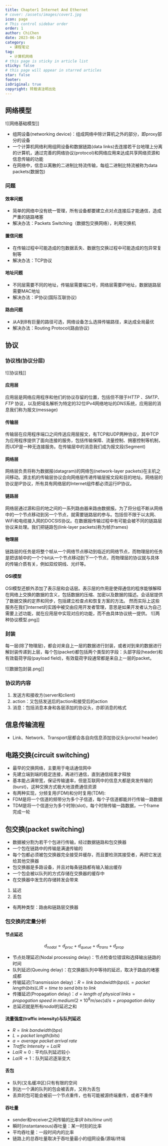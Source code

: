 ```yaml
---
title: Chapter1 Internet And Ethernet
# cover: /assets/images/cover1.jpg
icon: page
# This control sidebar order
order: 1
author: ChiChen
date: 2023-06-10
category:
  - 课程笔记
tag:
  - 计算机网络
# this page is sticky in article list
sticky: false
# this page will appear in starred articles
star: false
footer: 
isOriginal: true
copyright: 转载请注明出处
---
```

## 网络模型

![[网络基础模型]]

- 组网设备(networking device)：组成网络中除计算机之外的部分，即proxy部分的设备
- 一个计算机网络利用组网设备和数据链路(data links)去连接若干台地理上分离的计算机，通过完善的网络协议(protocol)和网络应用来达成共享网络资源和信息传输的功能
- 在网络中，信息以离散的二进制比特流传输，每组二进制比特流被称为data packets(数据包)

### 问题

#### 效率问题

- 简单的网络中没有统一管理，所有设备都要建立点对点连接后才能通信，造成严重的链路堵塞
- 解决办法：Packets Switching（数据包交换网络），利用交换机

#### 置信问题

- 在传输过程中可能造成的包数据丢失、数据包交换过程中可能造成的包异常复制等
- 解决办法：TCP协议

#### 地址问题

- 不同层需要不同的地址，传输层需要端口号，网络层需要IP地址，数据链路层需要MAC地址
- 解决办法：IP协议(国际互联协议)

#### 路由问题

- 从A到B有巨量的路径可选，网络设备怎么选择传输路径，来达成全局最优
- 解决办法：Routing Protocol(路由协议)

## 协议

### 协议栈(协议分层)

![[协议栈]]

#### 应用层

应用层是网络应用程序和他们的协议存留的位置，包括但不限于*HTTP* 、*SMTP*、*FTP* 协议，以及把域名解析为特定的32位IPv4网络地址的*DNS*系统，应用层的消息我们称为报文(message)

#### 传输层

传输层在应用程序端口之间传送应用层报文，有TCP和UDP两种协议，其中TCP为应用程序提供了面向连接的服务，包括传输保障、流量控制、拥塞控制等机制，而UDP是一种无连接服务。在传输层中的消息我们成为报文段(Segment)

#### 网络层

网络层负责将称为数据报(datagram)的网络包(network-layer packets)在主机之间移动。源主机的传输层协议会向网络层传递传输层报文段和目的地址。网络层的协议是IP协议，所有具有网络层的Internet组件都必须运行IP协议。

#### 链路层

网络层通过源和目的地之间的一系列路由器来路由数据报。为了将分组不断从网络中的一个节点移动到另一个节点，就需要链路层的参与。包括但不限于以太网、WiFi和电缆接入网的DOCSIS协议。在数据报传输过程中有可能会被不同的链路层协议来处理。我们把链路包(link-layer packets)称为帧(frames)

#### 物理层

链路层的任务是将整个帧从一个网络节点移动到临近的网络节点，而物理层的任务是把该帧中的一个个bit从一个节点移动到下一个节点，而物理层的协议就与具体的传输介质有关，例如双绞铜线、光纤等。

#### OSI模型

OSI模型还额外添加了表示层和会话层。表示层的作用是使得通信的程序能够解释在网络上交换的数据的含义，包括数据的压缩、加密以及数据的描述。会话层提供了数据交换的定界和同步，包括建立检查点和恢复方案的方法。
然而实际上这些服务在我们Internet的实践中被交由应用开发者管理，意思是如果开发者认为自己需要上述功能，就在应用层中实现对应的功能，而不由具体协议统一提供。
![[两种协议模型.png]]

### 封装

每一层(除了物理层)，都会对来自上一层的数据进行封装，或者对到来的数据进行解封装传递到上层，每个包(packet)都包括两个类型的字段：头部字段(header)和有效载荷字段(payload field)，有效载荷字段通常都是来自上一层的packet。

![[数据包封装.png]]

### 协议的内容

1. 发送方和接收方(server和client)
2. action：又包括发送后的action和接受后的action
3. 消息：包括消息本身和各层添加的协议头，亦即消息的格式

## 信息传输流程

- Link、Network、Transport层都会各自向信息添加协议头(proctol header)

## 电路交换(circuit switching)

- 最早的交换网络，主要用于电话通信网中
- 先建立端到端的稳定连接，再进行通信，直到通信结束才释放
- 基本能占满带宽，保证传输速率，但是互联网中的信息大都是突发传输的(burst)，这种交换方式极大地浪费通信资源
- 有两种实现，分频复用(FDM)和分时复用(TDM):
- FDM是将一个信道的频带分为多个子信道，每个子信道都能并行传输一路数据
- TDM是将一个信道分为多个时隙(slot)，每个时隙传输一路数据，一个frame完成一轮

## 包交换(packet switching)

- 数据被分割为若干个包进行传输，经过数据链路和包交换器
- 一个包在链路中的传输是满速传输的
- 每个包都必须被包交换器完全接受并缓存，而且要检测其接受者，再把它发送给其他交换器
- 包交换器是多路设备，并且对每条链路都有输入输出缓存
- 一个包会被以队列的方式存储在交换器的缓存中
- 在交换器中发生的存储转发会带来

 1. 延迟
 2. 丢包

- 有两种类型：路由和链路层交换器

### 包交换的定量分析

#### 节点延迟

$$d_{nodal}=d_{proc}+d_{queue}+d_{trans}+d_{prop}$$

- 节点处理延迟(Nodal processing delay)：节点检查位错误和选择输出链路的时间
- 队列延迟(Queuing delay)：在交换器队列中等待的延迟，取决于路由的堵塞成都
- 传输延迟(Transmission delay)：$R=link \;bandwidth(bps)$$L=packet \;length(bits)$$L/R=time \;to\; send\; bits\; to\; link$
- 传播延迟(Propagation delay)：$d=length\;of\;physical\;link$$s=propogation\;speed \;in\;medium(2\times10^8m/sec)$$d/s=propagation\;delay$
- 总延迟就是所有$nodal$的延迟之和

#### 流量强度(traffic intensity)与队列延迟

- $R=link\;bandwidth(bps)$
- $L=packet\;length(bits)$
- $a=average\;packet\;arrival\;rate$
- $Traffic\; Intensity = La/R$
- $La/R\approx 0:\text{平均队列延迟较小}$
- $La/R\rightarrow 1：\text{队列延迟逐渐变大}$

#### 丢包

- 队列(又名缓冲区)只有有限的空间
- 到达一个满的队列的包会被丢弃，又称为丢包
- 丢弃的包可能会被前一个节点重传，也有可能被源终端重传，或者不重传

#### 吞吐量

- sender和receiver之间传输的比率($R\;bits/time \;unit$)
- 瞬时(instantaneous)吞吐量：某一时刻的比率
- 平均吞吐量：一段时间内的比率
- 链路上的总吞吐量取决于吞吐量最小的组网设备/源端/终端
